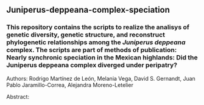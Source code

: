 ## Juniperus-deppeana-complex-speciation
### This repository contains the scripts to realize the analisys of genetic diversity, genetic structure, and reconstruct phylogenetic relationships among the *Juniperus deppeana* complex. The scripts are part of methods of publication: Nearly synchronic speciation in the Mexican highlands: Did the Juniperus deppeana complex diverged under peripatry?

Authors: Rodrigo Martínez de León, Melania Vega, David S. Gernandt, Juan Pablo Jaramillo-Correa, Alejandra Moreno-Letelier

Abstract:
